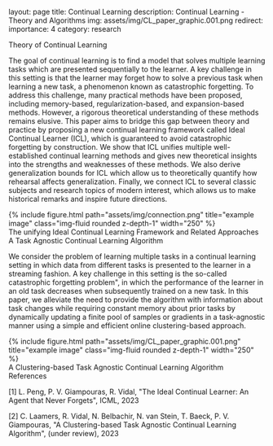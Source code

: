 layout: page
title: Continual Learning
description: Continual Learning - Theory and Algorithms
img: assets/img/CL_paper_graphic.001.png
redirect:
importance: 4
category: research

Theory of Continual Learning

The goal of continual learning is to find a model that solves multiple learning tasks which are presented sequentially to the learner. A key challenge in this setting is that the learner may forget how to solve a previous task when learning a new task, a phenomenon known as catastrophic forgetting. To address this challenge, many practical methods have been proposed, including memory-based, regularization-based, and expansion-based methods. However, a rigorous theoretical understanding of these methods remains elusive. This paper aims to bridge this gap between theory and practice by proposing a new continual learning framework called Ideal Continual Learner (ICL), which is guaranteed to avoid catastrophic forgetting by construction. We show that ICL unifies multiple well-established continual learning methods and gives new theoretical insights into the strengths and weaknesses of these methods. We also derive generalization bounds for ICL which allow us to theoretically quantify how rehearsal affects generalization. Finally, we connect ICL to several classic subjects and research topics of modern interest, which allows us to make historical remarks and inspire future directions.

<div class="row">
    <div class="col-sm-4 mt-3 mt-md-0">
        {% include figure.html path="assets/img/connection.png" title="example image" class="img-fluid rounded z-depth-1" width="250" %}
    </div>
</div>
<div class="caption">
    The unifying Ideal Continual Learning Framework and Related Approaches
</div>
A Task Agnostic Continual Learning Algorithm

We consider the problem of learning multiple tasks in a continual learning setting in which data from different tasks is presented to the learner in a streaming fashion. A key challenge in this setting is the so-called catastrophic forgetting problem", in which the performance of the learner in an old task decreases when subsequently trained on a new task. In this paper, we alleviate the need to provide the algorithm with information about task changes while requiring constant memory about prior tasks by dynamically updating a finite pool of samples or gradients in a task-agnostic manner using a simple and efficient online clustering-based approach.

<div class="row">
     <div class="col-sm-4 mt-3 mt-md-0">
        {% include figure.html path="assets/img/CL_paper_graphic.001.png" title="example image" class="img-fluid rounded z-depth-1" width="250" %}
    </div>
</div>
<div class="caption">
    A Clustering-based Task Agnostic Continual Learning Algorithm 
</div>
References

[1] L. Peng, P. V. Giampouras, R. Vidal, "The Ideal Continual Learner: An Agent that Never Forgets", ICML, 2023<br />

[2] C. Laamers, R. Vidal, N. Belbachir, N. van Stein, T. Baeck, P. V. Giampouras, "A Clustering-based Task Agnostic Continual Learning Algorithm", (under review), 2023<br/>
